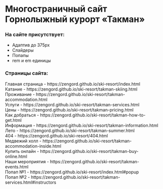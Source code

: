 # Многостраничный сайт Горнолыжный курорт «Такман»
<h3>На сайте присутствует:</h3>
<ul>
  <li>Адаптив до 375px</li>
  <li>Слайдеры</li>
  <li>Попапы</li>
  <li>rem и em единицы</li>
</ul>
<h3>Страницы сайта:</h3>
Главная страница - https://zengord.github.io/ski-resort/index.html <br>
Катание - https://zengord.github.io/ski-resort/takman-skiing.html <br>
Проживание - https://zengord.github.io/ski-resort/takman-accommodation.html <br>
Услуги - https://zengord.github.io/ski-resort/takman-services.html <br>
Цены - https://zengord.github.io/ski-resort/takman-pricing.html <br>
Как добраться - https://zengord.github.io/ski-resort/takman-how-to-get.html <br>
Информация - https://zengord.github.io/ski-resort/takman-information.html <br>
Лето - https://zengord.github.io/ski-resort/takman-summer.html <br>
404 - https://zengord.github.io/ski-resort/404.html <br>
Медвежий холл - https://zengord.github.io/ski-resort/takman-accommodation-inside.html <br>
Купить онлайн - https://zengord.github.io/ski-resort/takman-buy-online.html <br>
Наши мероприятия - https://zengord.github.io/ski-resort/takman-events.html <br>
Попап №1 - https://zengord.github.io/ski-resort/index.html#popup <br>
Попап №2 - https://zengord.github.io/ski-resort/takman-services.html#instructors
